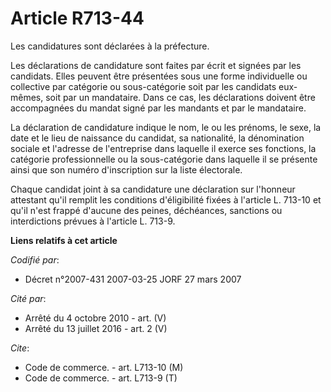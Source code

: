 # Article R713-44

Les candidatures sont déclarées à la préfecture.

Les déclarations de candidature sont faites par écrit et signées par les candidats. Elles peuvent être présentées sous une
forme individuelle ou collective par catégorie ou sous-catégorie soit par les candidats eux-mêmes, soit par un mandataire.
Dans ce cas, les déclarations doivent être accompagnées du mandat signé par les mandants et par le mandataire.

La déclaration de candidature indique le nom, le ou les prénoms, le sexe, la date et le lieu de naissance du candidat, sa
nationalité, la dénomination sociale et l'adresse de l'entreprise dans laquelle il exerce ses fonctions, la catégorie
professionnelle ou la sous-catégorie dans laquelle il se présente ainsi que son numéro d'inscription sur la liste électorale.

Chaque candidat joint à sa candidature une déclaration sur l'honneur attestant qu'il remplit les conditions d'éligibilité
fixées à l'article L. 713-10 et qu'il n'est frappé d'aucune des peines, déchéances, sanctions ou interdictions prévues à
l'article L. 713-9.

**Liens relatifs à cet article**

_Codifié par_:

  - Décret n°2007-431 2007-03-25 JORF 27 mars 2007

_Cité par_:

  - Arrêté du 4 octobre 2010 - art. (V)
  - Arrêté du 13 juillet 2016 - art. 2 (V)

_Cite_:

  - Code de commerce. - art. L713-10 (M)
  - Code de commerce. - art. L713-9 (T)
